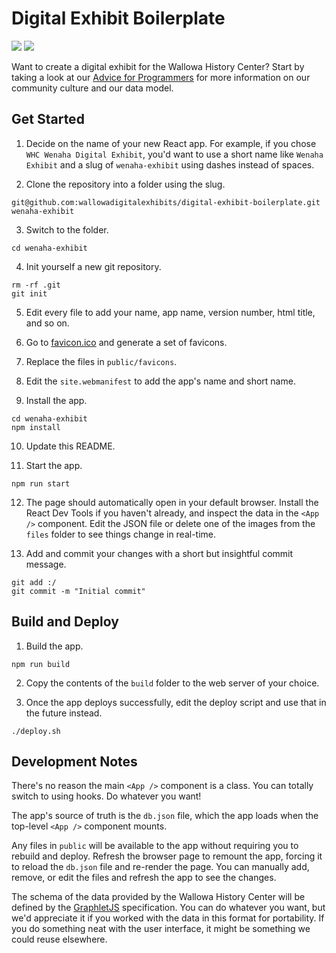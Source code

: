 # Digital Exhibit Boilerplate

<img src="https://badgen.net/badge/status/ready/258723">   <img src="https://badgen.net/badge/release/v1.0.0/232d82">

Want to create a digital exhibit for the Wallowa History Center? Start by taking a look at our [Advice for Programmers](https://github.com/wallowadigitalexhibits/documentation) for more information on our community culture and our data model.

## Get Started

1. Decide on the name of your new React app. For example, if you chose `WHC Wenaha Digital Exhibit`, you'd want to use a short name like `Wenaha Exhibit` and a slug of `wenaha-exhibit` using dashes instead of spaces. 

2. Clone the repository into a folder using the slug.

```
git@github.com:wallowadigitalexhibits/digital-exhibit-boilerplate.git wenaha-exhibit
```

3. Switch to the folder.

```
cd wenaha-exhibit
```

4. Init yourself a new git repository. 

```
rm -rf .git
git init
```

5. Edit every file to add your name, app name, version number, html title, and so on. 

6. Go to [favicon.ico](https://favicon.ico) and generate a set of favicons.

7. Replace the files in `public/favicons`.

8. Edit the `site.webmanifest` to add the app's name and short name.

9. Install the app.

```
cd wenaha-exhibit
npm install
```

10. Update this README.

11. Start the app.

``` 
npm run start
```

12. The page should automatically open in your default browser. Install the React Dev Tools if you haven't already, and inspect the data in the `<App />` component. Edit the JSON file or delete one of the images from the `files` folder to see things change in real-time. 

13. Add and commit your changes with a short but insightful commit message.

```
git add :/
git commit -m "Initial commit"
```

## Build and Deploy

1. Build the app.

```
npm run build
```

2. Copy the contents of the `build` folder to the web server of your choice.

3. Once the app deploys successfully, edit the deploy script and use that in the future instead. 

```
./deploy.sh
```

## Development Notes

There's no reason the main `<App />` component is a class. You can totally switch to using hooks. Do whatever you want!

The app's source of truth is the `db.json` file, which the app loads when the top-level `<App />` component mounts.

Any files in `public` will be available to the app without requiring you to rebuild and deploy. Refresh the browser page to remount the app, forcing it to reload the `db.json` file and re-render the page. You can manually add, remove, or edit the files and refresh the app to see the changes.

The schema of the data provided by the Wallowa History Center will be defined by the [GraphletJS](https://github.com/wallowadigitalexhibits/graphletjs) specification. You can do whatever you want, but we'd appreciate it if you worked with the data in this format for portability. If you do something neat with the user interface, it might be something we could reuse elsewhere. 

